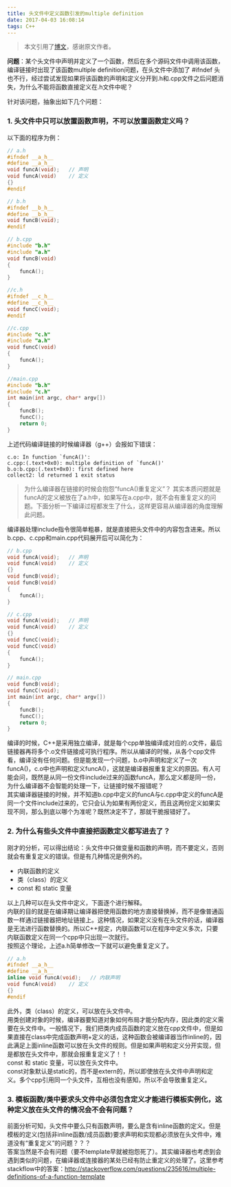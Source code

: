 ```yaml
---
title: 头文件中定义函数引发的multiple definition
date: 2017-04-03 16:08:14
tags: C++
---
```


> 本文引用了[博文](https://zybuluo.com/uuprince/note/81709)，感谢原文作者。

**问题**：某个头文件中声明并定义了一个函数，然后在多个源码文件中调用该函数，编译链接时出现了该函数multiple definition问题，在头文件中添加了 #ifndef 头也不行，经过尝试发现如果将该函数的声明和定义分开到.h和.cpp文件之后问题消失，为什么不能将函数直接定义在.h文件中呢？


针对该问题，抽象出如下几个问题：  

### 1. 头文件中只可以放置函数声明，不可以放置函数定义吗？
以下面的程序为例：   
```c++
// a.h
#ifndef __a_h__
#define __a_h__
void funcA(void);   // 声明
void funcA(void)    // 定义
{}
#endif

// b.h
#ifndef __b_h__
#define __b_h__
void funcB(void);
#endif

// b.cpp
#include "b.h"
#include "a.h"
void funcB(void)
{
    funcA();
}

//c.h
#ifndef __c_h__
#define __c_h__
void funcC(void);
#endif

//c.cpp
#include "c.h"
#include "a.h"
void funcC(void)
{
    funcA();
}

//main.cpp
#include "b.h"
#include "c.h"
int main(int argc, char* argv[])
{
    funcB();
    funcC();
    return 0;
}
```

上述代码编译链接的时候编译器（g++）会报如下错误：  
```
c.o: In function `funcA()':
c.cpp:(.text+0x0): multiple definition of `funcA()'
b.o:b.cpp:(.text+0x0): first defined here
collect2: ld returned 1 exit status
```

> 为什么编译器在链接的时候会抱怨“funcA()重复定义”？
> 其实本质问题就是funcA的定义被放在了a.h中，如果写在a.cpp中，就不会有重复定义的问题。下面分析一下编译过程都发生了什么，这样更容易从编译器的角度理解此问题。

编译器处理include指令很简单粗暴，就是直接把头文件中的内容包含进来。所以b.cpp、c.cpp和main.cpp代码展开后可以简化为：  

```c++
// b.cpp
void funcA(void);   // 声明
void funcA(void)    // 定义
{}
void funcB(void);
void funcB(void)
{
    funcA();
}

// c.cpp
void funcA(void);   // 声明
void funcA(void)    // 定义
{}
void funcC(void);
void funcC(void)
{
    funcA();
}

// main.cpp
void funcB(void);
void funcC(void);
int main(int argc, char* argv[])
{
    funcB();
    funcC();
    return 0;
}
```
编译的时候，C++是采用独立编译，就是每个cpp单独编译成对应的.o文件，最后链接器再将多个.o文件链接成可执行程序。所以从编译的时候，从各个cpp文件看，编译没有任何问题。但是能发现一个问题，b.o中声明和定义了一次funcA()，c.o中也声明和定义funcA()，这就是编译器报重复定义的原因。有人可能会问，既然是从同一份文件include过来的函数funcA，那么定义都是同一份，为什么编译器不会智能的处理一下，让链接时候不报错呢？  
其实编译器链接的时候，并不知道b.cpp中定义的funcA与c.cpp中定义的funcA是同一个文件include过来的，它只会认为如果有两份定义，而且这两份定义如果实现不同，那么到底以哪个为准呢？既然决定不了，那就干脆报错好了。  

### 2. 为什么有些头文件中直接把函数定义都写进去了？
刚才的分析，可以得出结论：头文件中只做变量和函数的声明，而不要定义，否则就会有重复定义的错误。但是有几种情况是例外的。  

* 内联函数的定义
* 类（class）的定义
* const 和 static 变量

以上几种可以在头文件中定义，下面逐个进行解释。  
内联的目的就是在编译期让编译器把使用函数的地方直接替换掉，而不是像普通函数一样通过链接器把地址链接上。这种情况，如果定义没有在头文件的话，编译器是无法进行函数替换的。所以C++规定，内联函数可以在程序中定义多次，只要内联函数定义在同一个cpp中只出现一次就行。  
按照这个理论，上述a.h简单修改一下就可以避免重复定义了。  

```c++
// a.h
#ifndef __a_h__
#define __a_h__
inline void funcA(void);   // 内联声明
void funcA(void)    // 定义
{}
#endif
```
此外，类（class）的定义，可以放在头文件中。  
用类创建对象的时候，编译器要知道对象如何布局才能分配内存，因此类的定义需要在头文件中。一般情况下，我们把类内成员函数的定义放在cpp文件中，但是如果直接在class中完成函数声明+定义的话，这种函数会被编译器当作inline的，因此满足上面inline函数可以放在头文件的规则。但是如果声明和定义分开实现，但是都放在头文件中，那就会报重复定义了！！  
const 和 static 变量，可以放在头文件中。  
const对象默认是static的，而不是extern的，所以即使放在头文件中声明和定义。多个cpp引用同一个头文件，互相也没有感知，所以不会导致重复定义。  

### 3. 模板函数/类中要求头文件中必须包含定义才能进行模板实例化，这种定义放在头文件的情况会不会有问题？

前面分析可知，头文件中要么只有函数声明，要么是含有inline函数的定义。但是模板的定义(包括非inline函数/成员函数)要求声明和实现都必须放在头文件中，难道没有“重复定义”的问题？？？  
答案当然是不会有问题（要不template早就被抱怨死了）。其实编译器也考虑到会遇到类似的问题，在编译器或连接器的某处已经有防止重定义的处理了。这里参考stackflow中的答案：http://stackoverflow.com/questions/235616/multiple-definitions-of-a-function-template













